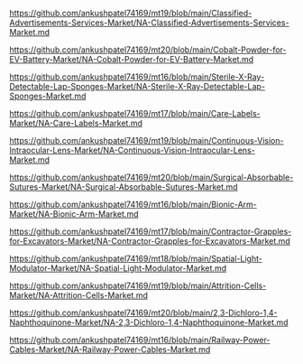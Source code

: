 <p><a href="https://github.com/ankushpatel74169/mt19/blob/main/Classified-Advertisements-Services-Market/NA-Classified-Advertisements-Services-Market.md">https://github.com/ankushpatel74169/mt19/blob/main/Classified-Advertisements-Services-Market/NA-Classified-Advertisements-Services-Market.md</a></p><p><a href="https://github.com/ankushpatel74169/mt20/blob/main/Cobalt-Powder-for-EV-Battery-Market/NA-Cobalt-Powder-for-EV-Battery-Market.md">https://github.com/ankushpatel74169/mt20/blob/main/Cobalt-Powder-for-EV-Battery-Market/NA-Cobalt-Powder-for-EV-Battery-Market.md</a></p><p><a href="https://github.com/ankushpatel74169/mt16/blob/main/Sterile-X-Ray-Detectable-Lap-Sponges-Market/NA-Sterile-X-Ray-Detectable-Lap-Sponges-Market.md">https://github.com/ankushpatel74169/mt16/blob/main/Sterile-X-Ray-Detectable-Lap-Sponges-Market/NA-Sterile-X-Ray-Detectable-Lap-Sponges-Market.md</a></p><p><a href="https://github.com/ankushpatel74169/mt17/blob/main/Care-Labels-Market/NA-Care-Labels-Market.md">https://github.com/ankushpatel74169/mt17/blob/main/Care-Labels-Market/NA-Care-Labels-Market.md</a></p><p><a href="https://github.com/ankushpatel74169/mt19/blob/main/Continuous-Vision-Intraocular-Lens-Market/NA-Continuous-Vision-Intraocular-Lens-Market.md">https://github.com/ankushpatel74169/mt19/blob/main/Continuous-Vision-Intraocular-Lens-Market/NA-Continuous-Vision-Intraocular-Lens-Market.md</a></p><p><a href="https://github.com/ankushpatel74169/mt20/blob/main/Surgical-Absorbable-Sutures-Market/NA-Surgical-Absorbable-Sutures-Market.md">https://github.com/ankushpatel74169/mt20/blob/main/Surgical-Absorbable-Sutures-Market/NA-Surgical-Absorbable-Sutures-Market.md</a></p><p><a href="https://github.com/ankushpatel74169/mt16/blob/main/Bionic-Arm-Market/NA-Bionic-Arm-Market.md">https://github.com/ankushpatel74169/mt16/blob/main/Bionic-Arm-Market/NA-Bionic-Arm-Market.md</a></p><p><a href="https://github.com/ankushpatel74169/mt17/blob/main/Contractor-Grapples-for-Excavators-Market/NA-Contractor-Grapples-for-Excavators-Market.md">https://github.com/ankushpatel74169/mt17/blob/main/Contractor-Grapples-for-Excavators-Market/NA-Contractor-Grapples-for-Excavators-Market.md</a></p><p><a href="https://github.com/ankushpatel74169/mt18/blob/main/Spatial-Light-Modulator-Market/NA-Spatial-Light-Modulator-Market.md">https://github.com/ankushpatel74169/mt18/blob/main/Spatial-Light-Modulator-Market/NA-Spatial-Light-Modulator-Market.md</a></p><p><a href="https://github.com/ankushpatel74169/mt19/blob/main/Attrition-Cells-Market/NA-Attrition-Cells-Market.md">https://github.com/ankushpatel74169/mt19/blob/main/Attrition-Cells-Market/NA-Attrition-Cells-Market.md</a></p><p><a href="https://github.com/ankushpatel74169/mt20/blob/main/2,3-Dichloro-1,4-Naphthoquinone-Market/NA-2,3-Dichloro-1,4-Naphthoquinone-Market.md">https://github.com/ankushpatel74169/mt20/blob/main/2,3-Dichloro-1,4-Naphthoquinone-Market/NA-2,3-Dichloro-1,4-Naphthoquinone-Market.md</a></p><p><a href="https://github.com/ankushpatel74169/mt16/blob/main/Railway-Power-Cables-Market/NA-Railway-Power-Cables-Market.md">https://github.com/ankushpatel74169/mt16/blob/main/Railway-Power-Cables-Market/NA-Railway-Power-Cables-Market.md</a></p>
